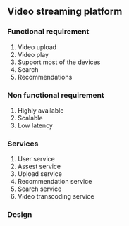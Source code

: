
## Video streaming platform

### Functional requirement
1. Video upload
2. Video play
3. Support most of the devices
4. Search
5. Recommendations

### Non functional requirement
1. Highly available
2. Scalable
3. Low latency


### Services
1. User service
2. Assest service
3. Upload service
4. Recommendation service
5. Search service
6. Video transcoding service


### Design
